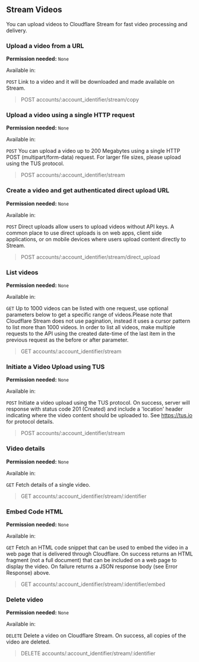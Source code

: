 ## Stream Videos

You can upload videos to Cloudflare Stream for fast video processing and delivery.

### Upload a video from a URL

**Permission needed:** `None`

Available in:



`POST` Link to a video and it will be downloaded and made available on Stream.

> POST accounts/:account_identifier/stream/copy


### Upload a video using a single HTTP request

**Permission needed:** `None`

Available in:



`POST` You can upload a video up to 200 Megabytes using a single HTTP POST (multipart/form-data) request. For larger file sizes, please upload using the TUS protocol.

> POST accounts/:account_identifier/stream


### Create a video and get authenticated direct upload URL

**Permission needed:** `None`

Available in:



`POST` Direct uploads allow users to upload videos without API keys. A common place to use direct uploads is on web apps, client side applications, or on mobile devices where users upload content directly to Stream.

> POST accounts/:account_identifier/stream/direct_upload


### List videos

**Permission needed:** `None`

Available in:



`GET` Up to 1000 videos can be listed with one request, use optional parameters below to get a specific range of videos.Please note that Cloudflare Stream does not use pagination, instead it uses a cursor pattern to list more than 1000 videos. In order to list all videos, make multiple requests to the API using the created date-time of the last item in the previous request as the before or after parameter.

> GET accounts/:account_identifier/stream


### Initiate a Video Upload using TUS

**Permission needed:** `None`

Available in:



`POST` Initiate a video upload using the TUS protocol. On success, server will response with status code 201 (Created) and include a 'location' header indicating where the video content should be uploaded to. See https://tus.io for protocol details.

> POST accounts/:account_identifier/stream


### Video details

**Permission needed:** `None`

Available in:



`GET` Fetch details of a single video.

> GET accounts/:account_identifier/stream/:identifier


### Embed Code HTML

**Permission needed:** `None`

Available in:



`GET` Fetch an HTML code snippet that can be used to embed the video in a web page that is delivered through Cloudflare. On success returns an HTML fragment (not a full document) that can be included on a web page to display the video. On failure returns a JSON response body (see Error Response) above.

> GET accounts/:account_identifier/stream/:identifier/embed


### Delete video

**Permission needed:** `None`

Available in:



`DELETE` Delete a video on Cloudflare Stream. On success, all copies of the video are deleted.

> DELETE accounts/:account_identifier/stream/:identifier

